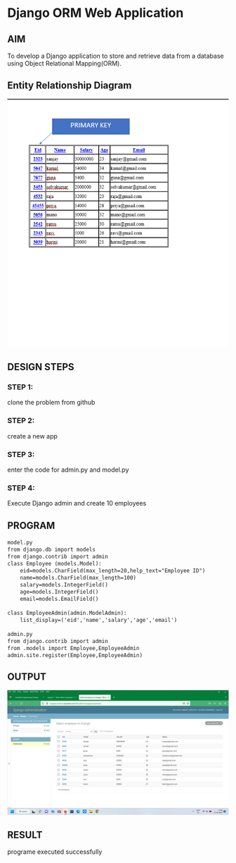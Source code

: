 # Django ORM Web Application

## AIM
To develop a Django application to store and retrieve data from a database using Object Relational Mapping(ORM).

## Entity Relationship Diagram
![OUTPUT](./er.png)

## DESIGN STEPS

### STEP 1:
clone the problem from github

### STEP 2:
create a new app

### STEP 3:

enter the code for admin.py and model.py

### STEP 4:
Execute Django admin and create 10 employees

## PROGRAM
```
model.py
from django.db import models
from django.contrib import admin
class Employee (models.Model):
    eid=models.CharField(max_length=20,help_text="Employee ID")
    name=models.CharField(max_length=100)
    salary=models.IntegerField()
    age=models.IntegerField()
    email=models.EmailField()

class EmployeeAdmin(admin.ModelAdmin):
    list_display=('eid','name','salary','age','email')

admin.py
from django.contrib import admin
from .models import Employee,EmployeeAdmin
admin.site.register(Employee,EmployeeAdmin)    
```


## OUTPUT
![OUTPUT](./orm.png)

## RESULT
programe executed successfully
